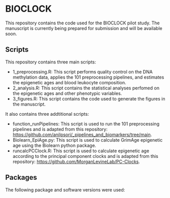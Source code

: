 # BIOCLOCK

This repository contains the code used for the BIOCLOCK pilot study. The manuscript is currently being prepared for submission and will be available soon.

## Scripts

This repository contains three main scripts:
- 1_preprocessing.R: This script performs quality control on the DNA methylation data, applies the 101 preprocessing pipelines, and estimates the epigenetic ages and blood leukocyte composition.
- 2_analysis.R: This script contains the statistical analyses perfomed on the epigenetic ages and other phenotypic variables.
- 3_figures.R: This script contains the code used to generate the figures in the manuscript.

It also contains three addtitional scripts:
- function_runPipelines: This script is used to run the 101 preprocessing pipelines and is adapted from this repository: https://github.com/anilpsori/_pipelines_and_biomarkers/tree/main.
- Biolearn_EpiAge.py: This script is used to calculate GrimAge epigenetic age using the Biolearn python package.
- runcalcPCClock.R: This script is used to calculate epigenetic age according to the principal component clocks and is adapted from this repository: https://github.com/MorganLevineLab/PC-Clocks.

## Packages

The following package and software versions were used:
